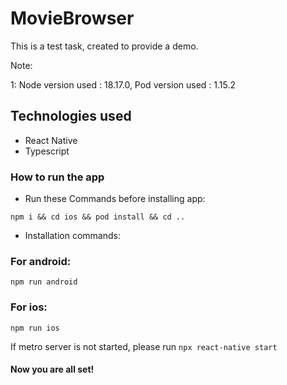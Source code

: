 # MovieBrowser

This is a test task, created to provide a demo.

Note:

1: Node version used : 18.17.0, Pod version used : 1.15.2

## Technologies used

- React Native
- Typescript

### How to run the app

- Run these Commands before installing app:

`npm i && cd ios && pod install && cd ..`

- Installation commands:

### For android:

`npm run android`

### For ios:

`npm run ios`

If metro server is not started, please run `npx react-native start`

#### Now you are all set!
